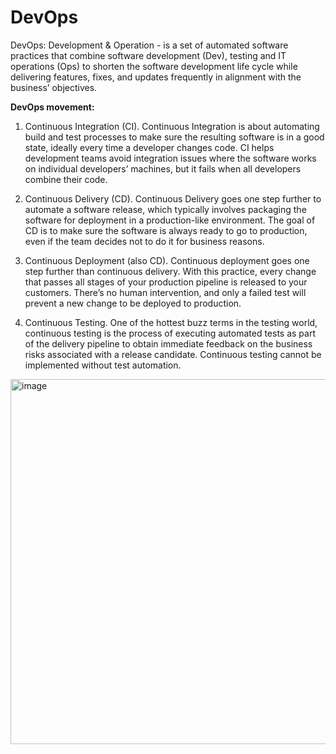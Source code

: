 # DevOps

DevOps: Development & Operation - is a set of automated software practices that combine software development (Dev), testing and IT operations (Ops) to shorten the software development life cycle while delivering features, fixes, and updates frequently in alignment with the business’ objectives.

**DevOps movement:**
1. Continuous Integration (CI). Continuous Integration is about automating build and test processes to make sure the resulting software is in a good state, ideally every time a developer changes code. CI helps development teams avoid integration issues where the software works on individual developers’ machines, but it fails when all developers combine their code.

2. Continuous Delivery (CD). Continuous Delivery goes one step further to automate a software release, which typically involves packaging the software for deployment in a production-like environment. The goal of CD is to make sure the software is always ready to go to production, even if the team decides not to do it for business reasons.

3. Continuous Deployment (also CD). Continuous deployment goes one step further than continuous delivery. With this practice, every change that passes all stages of your production pipeline is released to your customers. There’s no human intervention, and only a failed test will prevent a new change to be deployed to production.

4. Continuous Testing. One of the hottest buzz terms in the testing world, continuous testing is the process of executing automated tests as part of the delivery pipeline to obtain immediate feedback on the business risks associated with a release candidate. Continuous testing cannot be implemented without test automation.


<img width="584" alt="image" src="https://github.com/shrutiniet/DevOps/assets/69854848/2e54f7a1-a160-4b0e-a468-09784995e0cd">
